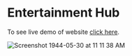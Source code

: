 # Entertainment Hub
To see live demo of website [click here](https://my-moviesss.netlify.app/).

![Screenshot 1944-05-30 at 11 11 38 AM](https://user-images.githubusercontent.com/101960479/185777384-002f2539-a60c-42c3-bb6c-d32cd8bd0b95.png)
